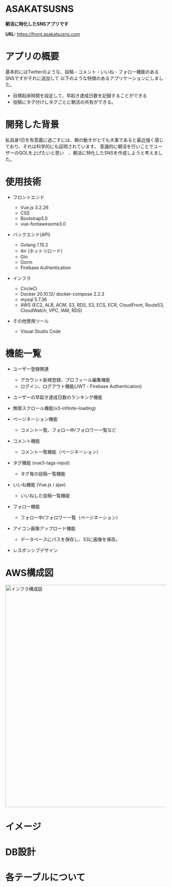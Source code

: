 # ASAKATSUSNS

**朝活に特化したSNSアプリです**

  **URL:** https://front.asakatsusns.com

# アプリの概要
基本的にはTwitterのような、投稿・コメント・いいね・フォロー機能のあるSNSですがそれに追加して
以下のような特徴のあるアプリケーションにしました。
  - 目標起床時間を設定して、早起き達成日数を記録することができる
  - 投稿にタグ付けしタグごとに朝活の共有ができる。

# 開発した背景
私自身1日を有意義に過ごすには、朝の動きがとても大事であると最近強く感じており、それは科学的にも証明されています。
意識的に朝活を行いことでユーザーのQOLを上げたいと思い　、朝活に特化したSNSを作成しようと考えました。

# 使用技術
- フロントエンド
  - Vue.js 3.2.26
  - CSS
  - Bootstrap5.0
  - vue-fontawesome3.0

- バックエンド(API)
  - Golang 1.15.2
  - Air (ホットリロード)
  - Gin
  - Gorm
  - Firebase Authentication

- インフラ
  - CircleCi
  - Docker 20.10.12/ docker-compose 2.2.3
  - mysql 5.7.36
  - AWS (EC2, ALB, ACM, S3, RDS, S3, ECS, ECR, CloudFront, Route53, CloudWatch, VPC, IAM, RDS)

- その他使用ツール
  - Visual Studio Code

# 機能一覧
- ユーザー登録関連
  - アカウント新規登録、プロフィール編集機能
  - ログイン、ログアウト機能(JWT・Firebase Authentication)

- ユーザーの早起き達成日数のランキング機能

- 無限スクロール機能(v3-infinite-loading)

- ページネーション機能
  - コメント一覧、フォロー中/フォロワー一覧など

- コメント機能
  - コメント一覧機能（ページネーション）

- タグ機能 (vue3-tags-input)
  - タグ毎の投稿一覧機能

- いいね機能 (Vue.js / ajax)
  - いいねした投稿一覧機能

- フォロー機能
  - フォロー中/フォロワー一覧（ページネーション）

- アイコン画像アップロード機能
  - データベースにパスを保存し、S3に画像を保存。

- レスポンシブデザイン

# AWS構成図
<img width="691" alt="インフラ構成図" src="https://user-images.githubusercontent.com/66294061/154385303-6845f0ea-2034-45b4-9ec4-6ba5c88101e5.png">

# イメージ


# DB設計

# 各テーブルについて



